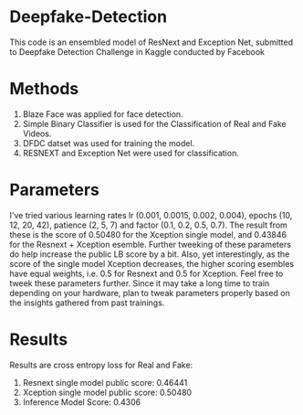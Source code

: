 # Deepfake-Detection
This code is an ensembled model of ResNext and Exception Net, submitted to Deepfake Detection Challenge in Kaggle conducted by Facebook

# Methods
1. Blaze Face was applied for face detection.
2. Simple Binary Classifier is used for the Classification of Real and Fake Videos.
3. DFDC datset was used for training the model.
4. RESNEXT and Exception Net were used for classification.

# Parameters
I've tried various learning rates lr (0.001, 0.0015, 0.002, 0.004), epochs (10, 12, 20, 42), patience (2, 5, 7) and factor (0.1, 0.2, 0.5, 0.7). The result from these is the score of 0.50480 for the Xception single model, and 0.43846 for the Resnext + Xception esemble. Further tweeking of these parameters do help increase the public LB score by a bit. Also, yet interestingly, as the score of the single model Xception decreases, the higher scoring esembles have equal weights, i.e. 0.5 for Resnext and 0.5 for Xception. Feel free to tweek these parameters further. Since it may take a long time to train depending on your hardware, plan to tweak parameters properly based on the insights gathered from past trainings.

# Results
Results are cross entropy loss for Real and Fake:

1. Resnext single model public score: 0.46441
2. Xception single model public score: 0.50480
3. Inference Model Score: 0.4306
